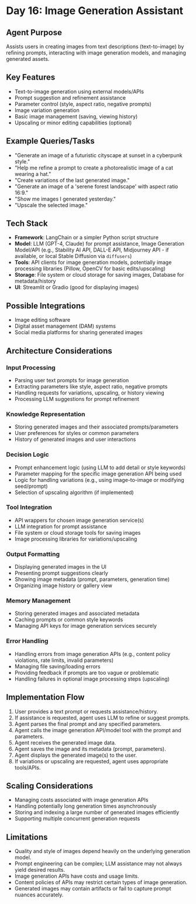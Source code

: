# Day 16: Image Generation Assistant

## Agent Purpose
Assists users in creating images from text descriptions (text-to-image) by refining prompts, interacting with image generation models, and managing generated assets.

## Key Features
- Text-to-image generation using external models/APIs
- Prompt suggestion and refinement assistance
- Parameter control (style, aspect ratio, negative prompts)
- Image variation generation
- Basic image management (saving, viewing history)
- Upscaling or minor editing capabilities (optional)

## Example Queries/Tasks
- "Generate an image of a futuristic cityscape at sunset in a cyberpunk style."
- "Help me refine a prompt to create a photorealistic image of a cat wearing a hat."
- "Create variations of the last generated image."
- "Generate an image of a 'serene forest landscape' with aspect ratio 16:9."
- "Show me images I generated yesterday."
- "Upscale the selected image."

## Tech Stack
- **Framework**: LangChain or a simpler Python script structure
- **Model**: LLM (GPT-4, Claude) for prompt assistance, Image Generation Model/API (e.g., Stability AI API, DALL-E API, Midjourney API - if available, or local Stable Diffusion via `diffusers`)
- **Tools**: API clients for image generation models, potentially image processing libraries (Pillow, OpenCV for basic edits/upscaling)
- **Storage**: File system or cloud storage for saving images, Database for metadata/history
- **UI**: Streamlit or Gradio (good for displaying images)

## Possible Integrations
- Image editing software
- Digital asset management (DAM) systems
- Social media platforms for sharing generated images

## Architecture Considerations

### Input Processing
- Parsing user text prompts for image generation
- Extracting parameters like style, aspect ratio, negative prompts
- Handling requests for variations, upscaling, or history viewing
- Processing LLM suggestions for prompt refinement

### Knowledge Representation
- Storing generated images and their associated prompts/parameters
- User preferences for styles or common parameters
- History of generated images and user interactions

### Decision Logic
- Prompt enhancement logic (using LLM to add detail or style keywords)
- Parameter mapping for the specific image generation API being used
- Logic for handling variations (e.g., using image-to-image or modifying seed/prompt)
- Selection of upscaling algorithm (if implemented)

### Tool Integration
- API wrappers for chosen image generation service(s)
- LLM integration for prompt assistance
- File system or cloud storage tools for saving images
- Image processing libraries for variations/upscaling

### Output Formatting
- Displaying generated images in the UI
- Presenting prompt suggestions clearly
- Showing image metadata (prompt, parameters, generation time)
- Organizing image history or gallery view

### Memory Management
- Storing generated images and associated metadata
- Caching prompts or common style keywords
- Managing API keys for image generation services securely

### Error Handling
- Handling errors from image generation APIs (e.g., content policy violations, rate limits, invalid parameters)
- Managing file saving/loading errors
- Providing feedback if prompts are too vague or problematic
- Handling failures in optional image processing steps (upscaling)

## Implementation Flow
1. User provides a text prompt or requests assistance/history.
2. If assistance is requested, agent uses LLM to refine or suggest prompts.
3. Agent parses the final prompt and any specified parameters.
4. Agent calls the image generation API/model tool with the prompt and parameters.
5. Agent receives the generated image data.
6. Agent saves the image and its metadata (prompt, parameters).
7. Agent displays the generated image(s) to the user.
8. If variations or upscaling are requested, agent uses appropriate tools/APIs.

## Scaling Considerations
- Managing costs associated with image generation APIs
- Handling potentially long generation times asynchronously
- Storing and indexing a large number of generated images efficiently
- Supporting multiple concurrent generation requests

## Limitations
- Quality and style of images depend heavily on the underlying generation model.
- Prompt engineering can be complex; LLM assistance may not always yield desired results.
- Image generation APIs have costs and usage limits.
- Content policies of APIs may restrict certain types of image generation.
- Generated images may contain artifacts or fail to capture prompt nuances accurately.